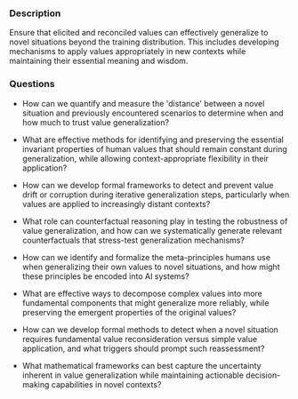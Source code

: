 ### Description

Ensure that elicited and reconciled values can effectively generalize to novel situations beyond the training distribution. This includes developing mechanisms to apply values appropriately in new contexts while maintaining their essential meaning and wisdom.

### Questions

- How can we quantify and measure the 'distance' between a novel situation and previously encountered scenarios to determine when and how much to trust value generalization?

- What are effective methods for identifying and preserving the essential invariant properties of human values that should remain constant during generalization, while allowing context-appropriate flexibility in their application?

- How can we develop formal frameworks to detect and prevent value drift or corruption during iterative generalization steps, particularly when values are applied to increasingly distant contexts?

- What role can counterfactual reasoning play in testing the robustness of value generalization, and how can we systematically generate relevant counterfactuals that stress-test generalization mechanisms?

- How can we identify and formalize the meta-principles humans use when generalizing their own values to novel situations, and how might these principles be encoded into AI systems?

- What are effective ways to decompose complex values into more fundamental components that might generalize more reliably, while preserving the emergent properties of the original values?

- How can we develop formal methods to detect when a novel situation requires fundamental value reconsideration versus simple value application, and what triggers should prompt such reassessment?

- What mathematical frameworks can best capture the uncertainty inherent in value generalization while maintaining actionable decision-making capabilities in novel contexts?
